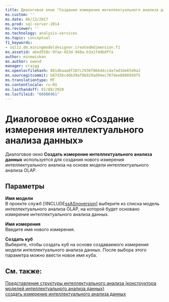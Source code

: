 ```yaml
---
title: Диалоговое окно "Создание измерения интеллектуального анализа данных" | Документация Майкрософт
ms.custom: ''
ms.date: 06/13/2017
ms.prod: sql-server-2014
ms.reviewer: ''
ms.technology: analysis-services
ms.topic: conceptual
f1_keywords:
- sql12.dm.miningmodeldesigner.createdmdimension.f1
ms.assetid: a6ed550c-9fae-453d-948a-b3a1f4dbdffa
author: minewiskan
ms.author: owend
manager: craigg
ms.openlocfilehash: 801dbaaa8f267c2936f86644cc4a7ad3de6549a2
ms.sourcegitcommit: b87d36c46b39af8b929ad94ec707dee8800950f5
ms.translationtype: MT
ms.contentlocale: ru-RU
ms.lasthandoff: 02/08/2020
ms.locfileid: "66086961"
---
```

# <a name="create-data-mining-dimension-dialog"></a>Диалоговое окно «Создание измерения интеллектуального анализа данных»
  Диалоговое окно **Создать измерение интеллектуального анализа данных** используется для создания нового измерения интеллектуального анализа на основе модели интеллектуального анализа OLAP.  
  
## <a name="options"></a>Параметры  
 **Имя модели**  
 В проекте служб [!INCLUDE[ssASnoversion](../includes/ssasnoversion-md.md)] выберите из списка модель интеллектуального анализа OLAP, на которой будет основано измерение интеллектуального анализа данных.  
  
 **Имя измерения**  
 Введите имя нового измерения.  
  
 **Создать куб**  
 Выберите, чтобы создать куб на основе создаваемого измерения модели интеллектуального анализа данных. После выбора этого параметра можно ввести новое имя куба.  
  
## <a name="see-also"></a>См. также:  
 [Представление структуры интеллектуального анализа &#40;конструктора моделей интеллектуального анализа данных&#41;](mining-structure-view-data-mining-model-designer.md)   
 [создать измерение интеллектуального анализа данных](data-mining/create-a-data-mining-dimension.md)  
  
  
